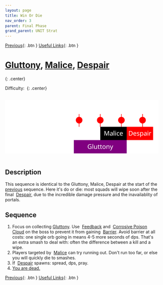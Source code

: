 ```yaml
---
layout: page
title: Win Or Die
nav_order: 3
parent: Final Phase
grand_parent: UNIT Strat
---
```


[Previous](seq2.html){: .btn } [Useful Links](../../references.html){: .btn }

# [Gluttony], [Malice], [Despair]
{: .center}

Difficulty: <img class="inline star_full"><img class="inline star_full"><img class="inline star_full"><img class="inline star_full"><img class="inline star_empty">
{: .center}

<img class="divider">

<img class="seq-img" src="../../timelines/images/phase4/seq3.svg">

<img class="divider">

## Description
This sequence is identical to the Gluttony, Malice, Despair at the start of the [previous](seq2.html) sequence.
Here it's do or die: most squads will wipe soon after the final <img class="inline empowered_add"> [Despair], due to the incredible damage pressure and the inavailablity of portals.

## Sequence
1. Focus on collecting [Gluttony]. Use <img class="inline feedback"> [Feedback](https://wiki.guildwars2.com/wiki/Feedback) and <img class="inline cpc"> [Corrosive Poison Cloud](https://wiki.guildwars2.com/wiki/Corrosive_Poison_Cloud) on the boss to prevent it from gaining <img class="inline barrier"> [Barrier](https://wiki.guildwars2.com/wiki/Barrier). Avoid barrier at all costs: one single orb going in means 4-5 more seconds of dps. That's an extra smash to deal with: often the difference between a kill and a wipe.
2. Players targeted by <img class="inline empowered_add"> [Malice] can try running out. Don't run too far, or else you will quickly die to smashes.
3. If <img class="inline empowered_add"> [Despair] spawns: spread, dps, pray.
4. [You are dead.](https://www.youtube.com/watch?v=dNQs_Bef_V8)

[Previous](seq2.html){: .btn } [Useful Links](../../references.html){: .btn }

[Gluttony]: ../../mechanics/aspects/gluttony.html
[Malice]: ../../mechanics/aspects/malice.html
[Despair]: ../../mechanics/aspects/despair.html